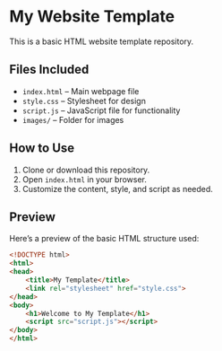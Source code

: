 # My Website Template

This is a basic HTML website template repository.

## Files Included

- `index.html` – Main webpage file  
- `style.css` – Stylesheet for design  
- `script.js` – JavaScript file for functionality  
- `images/` – Folder for images

## How to Use

1. Clone or download this repository.
2. Open `index.html` in your browser.
3. Customize the content, style, and script as needed.

## Preview

Here’s a preview of the basic HTML structure used:

```html
<!DOCTYPE html>
<html>
<head>
    <title>My Template</title>
    <link rel="stylesheet" href="style.css">
</head>
<body>
    <h1>Welcome to My Template</h1>
    <script src="script.js"></script>
</body>
</html>
